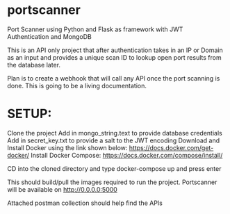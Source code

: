# portscanner
Port Scanner using Python and Flask as framework with JWT Authentication and MongoDB

This is an API only project that after authentication takes in an IP or Domain as an input and provides a unique scan ID to lookup open port results from the database later.

Plan is to create a webhook that will call any API once the port scanning is done. This is going to be a living documentation.

# SETUP:

Clone the project
Add in mongo_string.text to provide database credentials
Add in secret_key.txt to provide a salt to the JWT encoding
Download and Install Docker using the link shown below:
https://docs.docker.com/get-docker/
Install Docker Compose:
https://docs.docker.com/compose/install/

CD into the cloned directory and type docker-compose up and press enter

This should build/pull the images required to run the project. Portscanner will be available on http://0.0.0.0:5000

Attached postman collection should help find the APIs
